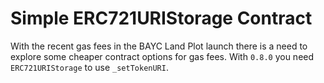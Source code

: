 # Simple ERC721URIStorage Contract

With the recent gas fees in the BAYC Land Plot launch there is a need to explore some cheaper contract options for gas fees. With `0.8.0` you need `ERC721URIStorage` to use `_setTokenURI`.

